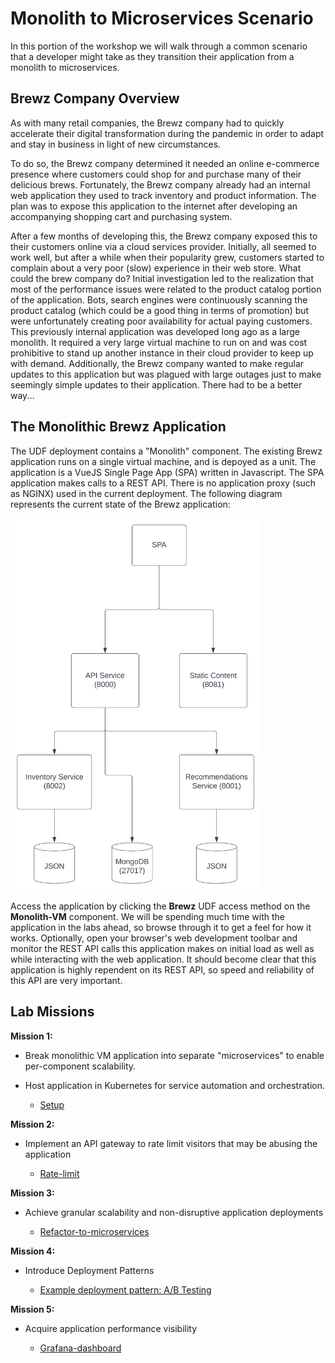 # Monolith to Microservices Scenario
In this portion of the workshop we will walk through a common scenario that a developer might take as they transition their application from a monolith to microservices. 

## Brewz Company Overview
As with many retail companies, the Brewz company had to quickly accelerate their digital transformation during the pandemic in order to adapt and stay in business in light of new circumstances. 

To do so, the Brewz company determined it needed an online e-commerce presence where customers could shop for and purchase many of their delicious brews. Fortunately, the Brewz company already had an internal web application they used to track inventory and product information. The plan was to expose this application to the internet after developing an accompanying shopping cart and purchasing system.  

After a few months of developing this, the Brewz company exposed this to their customers online via a cloud services provider. Initially, all seemed to work well, but after a while when their popularity grew, customers started to complain about a very poor (slow) experience in their web store. What could the brew company do? Initial investigation led to the realization that most of the performance issues were related to the product catalog portion of the application. Bots, search engines were continuously scanning the product catalog (which could be a good thing in terms of promotion) but were unfortunately creating poor availability for actual paying customers. This previously internal application was developed long ago as a large monolith. It required a very large virtual machine to run on and was cost prohibitive to stand up another instance in their cloud provider to keep up with demand. Additionally, the Brewz company wanted to make regular updates to this application but was plagued with large outages just to make seemingly simple updates to their application. There had to be a better way...

## The Monolithic Brewz Application
The UDF deployment contains a "Monolith" component. The existing Brewz application runs on a single virtual machine, and is depoyed as a unit. The application is a VueJS Single Page App (SPA) written in Javascript. The SPA application makes calls to a REST API. There is no application proxy (such as NGINX) used in the current deployment. The following diagram represents the current state of the Brewz application:

<img src="../assets/brews-k8s-monolith.svg" alt="Brewz monolith arch" width="400"/>

Access the application by clicking the **Brewz** UDF access method on the **Monolith-VM** component. We will be spending much time with the application in the labs ahead, so browse through it to get a feel for how it works. Optionally, open your browser's web development toolbar and monitor the REST API calls this application makes on initial load as well as while interacting with the web application. It should become clear that this application is highly rependent on its REST API, so speed and reliability of this API are very important.

## Lab Missions

**Mission 1:**

- Break monolithic VM application into separate "microservices" to enable per-component scalability.
- Host application in Kubernetes for service automation and orchestration. 

  - [Setup](setup.md)

**Mission 2:**

- Implement an API gateway to rate limit visitors that may be abusing the application

  - [Rate-limit](rate-limit.md)

**Mission 3:**

- Achieve granular scalability and non-disruptive application deployments

  - [Refactor-to-microservices](refactor.md)

**Mission 4:** 

- Introduce Deployment Patterns

  - [Example deployment pattern: A/B Testing](ab-testing.md)

**Mission 5:** 

- Acquire application performance visibility

  - [Grafana-dashboard](grafana-dashboard.md)

